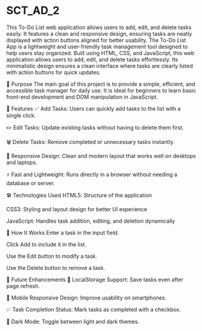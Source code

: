 # SCT_AD_2
This To-Do List web application allows users to add, edit, and delete tasks easily. It features a clean and responsive design, ensuring tasks are neatly displayed with action buttons aligned for better usability.
The To-Do List App is a lightweight and user-friendly task management tool designed to help users stay organized. Built using HTML, CSS, and JavaScript, this web application allows users to add, edit, and delete tasks effortlessly. Its minimalistic design ensures a clean interface where tasks are clearly listed with action buttons for quick updates.

🎯 Purpose
The main goal of this project is to provide a simple, efficient, and accessible task manager for daily use. It is ideal for beginners to learn basic front-end development and DOM manipulation in JavaScript.

🔑 Features
✅ Add Tasks: Users can quickly add tasks to the list with a single click.

✏️ Edit Tasks: Update existing tasks without having to delete them first.

🗑️ Delete Tasks: Remove completed or unnecessary tasks instantly.

🎨 Responsive Design: Clean and modern layout that works well on desktops and laptops.

⚡ Fast and Lightweight: Runs directly in a browser without needing a database or server.

🛠 Technologies Used
HTML5: Structure of the application

CSS3: Styling and layout design for better UI experience

JavaScript: Handles task addition, editing, and deletion dynamically

🚀 How It Works
Enter a task in the input field.

Click Add to include it in the list.

Use the Edit button to modify a task.

Use the Delete button to remove a task.

🔮 Future Enhancements
💾 LocalStorage Support: Save tasks even after page refresh.

📱 Mobile Responsive Design: Improve usability on smartphones.

✅ Task Completion Status: Mark tasks as completed with a checkbox.

🌙 Dark Mode: Toggle between light and dark themes.
